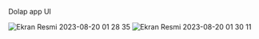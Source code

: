 Dolap app UI
   
![Ekran Resmi 2023-08-20 01 28 35](https://github.com/asyaatpulat/DolapCloneApp/assets/102758706/2b5a249d-cddc-4f3e-88be-7cee04fd6a71)
![Ekran Resmi 2023-08-20 01 30 11](https://github.com/asyaatpulat/DolapCloneApp/assets/102758706/7da56a38-d8b1-468d-a739-3582b1736632)
